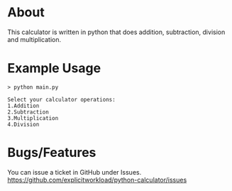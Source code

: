 # About
This calculator is written in python that does addition, subtraction, division and multiplication. 

# Example Usage
```
> python main.py

Select your calculator operations:                       
1.Addition                      
2.Subtraction                      
3.Multiplication                      
4.Division

```

# Bugs/Features
You can issue a ticket in GitHub under Issues. https://github.com/explicitworkload/python-calculator/issues
